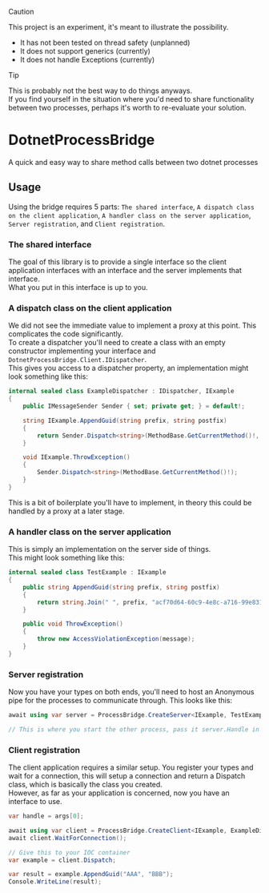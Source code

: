 > [!CAUTION]  
> This project is an experiment, it's meant to illustrate the possibility.  
>
> - It has not been tested on thread safety (unplanned)
> - It does not support generics (currently)
> - It does not handle Exceptions (currently)

<span></span>

> [!TIP]  
> This is probably not the best way to do things anyways.  
> If you find yourself in the situation where you'd need to share functionality between two processes, perhaps it's worth to re-evaluate your solution.

# DotnetProcessBridge

A quick and easy way to share method calls between two dotnet processes

## Usage

Using the bridge requires 5 parts:
`The shared interface`, `A dispatch class on the client application`, `A handler class on the server application`, `Server registration`, and `Client registration`.

### The shared interface

The goal of this library is to provide a single interface so the client application interfaces with an interface and the server implements that interface.  
What you put in this interface is up to you.

### A dispatch class on the client application

We did not see the immediate value to implement a proxy at this point. This complicates the code significantly.  
To create a dispatcher you'll need to create a class with an empty constructor implementing your interface and `DotnetProcessBridge.Client.IDispatcher`.  
This gives you access to a dispatcher property, an implementation might look something like this:  

```csharp
internal sealed class ExampleDispatcher : IDispatcher, IExample
{
	public IMessageSender Sender { set; private get; } = default!;

	string IExample.AppendGuid(string prefix, string postfix)
	{
		return Sender.Dispatch<string>(MethodBase.GetCurrentMethod()!, prefix, postfix);
	}

	void IExample.ThrowException()
	{
		Sender.Dispatch<string>(MethodBase.GetCurrentMethod()!);
	}
}
```

This is a bit of boilerplate you'll have to implement, in theory this could be handled by a proxy at a later stage.  

### A handler class on the server application

This is simply an implementation on the server side of things.  
This might look something like this:  

```csharp
internal sealed class TestExample : IExample
{
	public string AppendGuid(string prefix, string postfix)
	{
		return string.Join(" ", prefix, "acf70d64-60c9-4e8c-a716-99e831d26e78", postfix);
	}

	public void ThrowException()
	{
		throw new AccessViolationException(message);
	}
}
```

### Server registration

Now you have your types on both ends, you'll need to host an Anonymous pipe for the processes to communicate through.
This looks like this:

```csharp
await using var server = ProcessBridge.CreateServer<IExample, TestExample>();

// This is where you start the other process, pass it server.Handle in the parameters

```

### Client registration

The client application requires a similar setup.
You register your types and wait for a connection, this will setup a connection and return a Dispatch class, which is basically the class you created.  
However, as far as your application is concerned, now you have an interface to use.

```csharp
var handle = args[0];

await using var client = ProcessBridge.CreateClient<IExample, ExampleDispatcher>(handle);
await client.WaitForConnection();

// Give this to your IOC container
var example = client.Dispatch;

var result = example.AppendGuid("AAA", "BBB");
Console.WriteLine(result);
```
